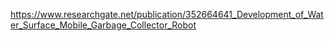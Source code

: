 https://www.researchgate.net/publication/352664641_Development_of_Water_Surface_Mobile_Garbage_Collector_Robot
